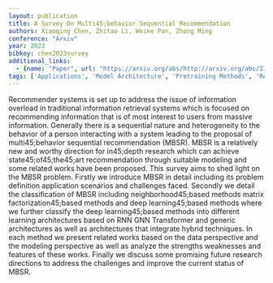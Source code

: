 ```yaml
---
layout: publication
title: A Survey On Multi45;behavior Sequential Recommendation
authors: Xiaoqing Chen, Zhitao Li, Weike Pan, Zhong Ming
conference: "Arxiv"
year: 2023
bibkey: chen2023survey
additional_links:
  - {name: "Paper", url: "https://arxiv.org/abs/http://arxiv.org/abs/2308.15701v1"}
tags: ['Applications', 'Model Architecture', 'Pretraining Methods', 'Reinforcement Learning', 'Survey Paper', 'Transformer']
---
```

Recommender systems is set up to address the issue of information overload in traditional information retrieval systems which is focused on recommending information that is of most interest to users from massive information. Generally there is a sequential nature and heterogeneity to the behavior of a person interacting with a system leading to the proposal of multi45;behavior sequential recommendation (MBSR). MBSR is a relatively new and worthy direction for in45;depth research which can achieve state45;of45;the45;art recommendation through suitable modeling and some related works have been proposed. This survey aims to shed light on the MBSR problem. Firstly we introduce MBSR in detail including its problem definition application scenarios and challenges faced. Secondly we detail the classification of MBSR including neighborhood45;based methods matrix factorization45;based methods and deep learning45;based methods where we further classify the deep learning45;based methods into different learning architectures based on RNN GNN Transformer and generic architectures as well as architectures that integrate hybrid techniques. In each method we present related works based on the data perspective and the modeling perspective as well as analyze the strengths weaknesses and features of these works. Finally we discuss some promising future research directions to address the challenges and improve the current status of MBSR.
